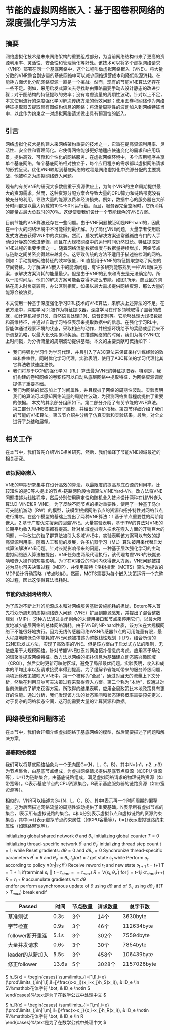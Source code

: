 # 节能的虚拟网络嵌入：基于图卷积网络的深度强化学习方法
## 摘要
网络虚拟化技术是未来网络架构的重要组成部分，为当前网络结构带来了更高的资源利用率、灵活性、安全性和管理简化等好处。该技术可以将多个虚拟网络请求（VNR）部署在同一个基底网络中，这个过程叫做虚拟网络嵌入（VNE）。将大量分散的VNR整合到少量的基底网络中可以减少网络运营成本和降低能源消耗。在能耗方面优化分配网络资源一直是一个挑战。然而，现有的节能VNE算法还存在一些不足。例如，采用启发式算法去寻找路由策略需要手动去设计静态的改进步骤；对于图结构的特征提取的效率；没有考虑流量的周期性波动。针对以上不足，本文使用流行的深度强化学习解决传统方法的低效问题；使用图卷积网络作为网络特征提取器去提取具有图结构信息的网络；将流量周期性的波动加入到网络特征当中，以此作为约束之一对虚拟网络请求做出具有预测性的嵌入。
## 引言
网络虚拟化技术是构建未来网络架构重要的技术之一，它旨在提高资源利用率、灵活性、安全性和管理简化。它使得网络能够更好地适应快速变化的需求和应用场景，提供高效、可靠和个性化的网络服务。在虚拟网络环境中，多个应用程序共享单个基底网络，每个基底网络相对独立于，每个应用程序的需求都以虚拟网络请求的形式呈现。优化VNR映射到基底网络的过程是网络虚拟化中资源分配的主要挑战，他被称之为虚拟网络嵌入问题。

现有的有关VNE的研究大多数侧重于资源供应上，为每个VNR的生命周期提供最大的资源需求。然而，这种资源分配方案会导致大量的CPU算力和链路带宽没有被充分的利用，导致大量的能源浪费和经济损失。例如，数据中心的服务器在大部分时间都是以最大负载的10%-50%运行着。而且，服务器完全空闲时，它所消耗的能量占最大负载时的70%。这促使着我们设计一个节能绿色的VNE方案。

目前节能的VNE算法还存在一些问题。由于VNE问题被证明是NP-hard的，因此在一个大的网络环境中不可能得到最优解。为了简化VNE问题，大量学者使用启发式方法去获得VNE中的次优解。然而，启发式解决方案通常遵循由专门的人手动设计静态的改进步骤，而且在大规模网络中的运行时间仍然过长。特征提取是VNE过程的重要步骤之一。随着网络流量数据维度与数据量持续增加，网络节点与链路之间关系变得越来越复杂。这导致传统的方法不适用于描述被检测的网络。例如：手动提取网络特征的效率很低，RL直接用于VNE的特征提取忽略了网络的空间特征。为了解决VN嵌入中的能源问题，有许多研究能够找到一种VNE解决方案，该解决方案消耗的能量最少。但是由于VNR的到来和离去是无法确定的。所以一段时间后，他们的解决方案可能会变得不那么节能。如图1所示，商业区的网络在周末时负载较高，办公区则相反。如果以最大需求提供网络资源，那么大量的能源会被浪费。


本文使用一种基于深度强化学习DRL技术的VNE算法，来解决上述算法的不足。在该方法中，深度学习DL被作为特征提取器。深度学习在许多领域取得了显著的成就，如计算机视觉[15]、自然语言处理[19]、语音识别等。它能够处理大规模数据和高维特征，并通过自动学习特征表示来提取数据中的信息。在强化学习RL中，智能体通过观察环境的状态，采取相应的动作，并根据环境给予的奖励或惩罚来不断调整策略，以最大化长期累积奖励。在描述网络的的时候，我们为每个VNR加上时间戳，为分析流量的周期波动提供基础。本文的主要贡献可概括如下：
- 我们将强化学习作为学习代理，并且引入了A3C算法来保证采样训练经验的效率和鲁棒性，同时优化学习代理。实验表明，使用了A3C算法的学习代理比其它算法收敛速度更快。
- 我们将基于GCN的强化学习（RL）算法最为VNE的特征提取器。特别是，我们构建的卷积网络的卷积核可以自动从底层网络中提取特征，为网络资源调度提供了重要基础。
- 我们为网络的状态加上了时间属性，并且模拟了网络的周期性波动。实验表明我们的算法可以感知网络流量的周期性波动，为预测网络负载程度提供了重要的依据。
本文的其余部分组织如下。第二部分介绍了有关节能的VNE算法。第三部分为VNE模型进行了建模，并给出了评价指标。第四节详细介绍了我们的节能的VNE算法。第五节介绍并分析了仿真实验和实验结果。最后，对全文进行了总结和展望。
## 相关工作
在本节中，我们首先介绍VNE相关研究，然后，我们编译了节能VNE领域最近的相关研究。
### 虚拟网络嵌入
VNE的早期研究集中在设计高效的算法，以最限度的提高基底资源的利用率。比较知名的是C等人提出的节点-链路两阶段协调算法ViNEYard-VN。改方法将VNE问题描述为线性程序，然后分别使用确定性和随机舍入技术设计两种在线VN嵌入算法D-ViNE和R-ViNE。
为了反映不同节点的相对重要性，使用了一种基于马尔可夫随机游动（RW）的模型，该模型根据网络节点的资源和拓扑特性对网络节点进行排序。在这个模型的基础上提出了两种VNE算法：1.基于节点重要性的两阶段嵌入。2.基于广度优先搜索的回溯VNE。大量实验表明，基于RW的算法对VNE的长期平均收入和接受率都有提高。针对单域虚拟嵌入技术在嵌入方面的开销巨大的问题，一种改进的粒子群算法被引入多域VNE中，实验表明该方案可以有效的提高资源利用率。随着人工智能的发展，许多机器学习（ML）算法被用来代替启发式算法解决VNE问题。针对长期影响带来的问题，一种基于层次强化学习的主动虚拟网络嵌入算法被提出，VNE任务由两级代理执行，该代理考虑VNR的长期影响和嵌入操作的短期影响。为了在可接受的时间内获得嵌入方案，VNE问题被描述为马尔可夫决策过程（MDP），并使用蒙特卡洛树搜索（MCTS）算法为提议的MDP设计行动策略（节点映射）。然而，MCTS需要为每个嵌入决策运行一个完整的过程，因此这使得算法很耗时。
### 节能的虚拟网络嵌入
为了应对不断上升的能源成本和对网络服务基础设施能耗的担忧，Botero等人首先将众所周知的虚拟网络嵌入问题（VNE）扩展到能源感知，并提出了混合整数规划（MIP）。这种方法通过关闭剩余的未使用接口和节点来停用它们，以最大限度地减少底层网络的总体网络消耗。由于VNE的NP-hard性质，该方法在大规模网络下不能很好地执行。因为无线传感器网络WSN传感器节点的可用能量有限，最大程度地降低总体能耗的VNE问题被描述为整数线性规划（ILP）。结合所谓的E2NE启发式方法，实现了高效率的VNE。但是该方案由于启发式方法的限制，无法应用于大规模网络。针对节能VNE缺乏对网络拓扑信息的考虑，应用基于场论的谱聚类提取网络特征。改方法以网络的拓扑信息为基础建立动态感兴趣区域（CROI），然后实时更新可映射区域，避免了局部最优问题。实验表明，收入和成本的平均比率以及请求接受率得到提高。为了缓解节省能耗带来的服务降级问题，两项迁移政策被映入VNE中。第一个被称为“全局”，通过对当天的流量上下文分析，然后在利用马尔可夫决策过程来获得嵌入方案。第二个称为“本地”，仅通过对当前流量的了解来获得方案。所取得的结果表明，应用全局政策比本地政策具有更好的性能。通过分析，我们发现该方法的状态空间和状态转移概率需要预先定义，对于复杂的网络状态空间，这可能需要大量的计算资源和数据。
## 网络模型和问题陈述
在本节中，我们会详细介绍虚拟网络于基底网络的模型，然后简要描述了问题和解决方案。
### 基底网络模型
我们可以将基底网络抽象为一个无向图G={N，L，C，B}。其中N={n1，n2...n3}为节点集合，由基底节点组成，为虚拟网络请求提供基底节点资源（如CPU 资源等），L={}为链路集合，由基底链路组成，满足虚拟网络请求的物理链路资源（如带宽等）。C表示基底节点的CPU资源集合。B表示基底服务器的链路资源（如带宽资源等）。

相似的，VNR可以描述为G={N，L，C，B}。其中t表示再一个时间周期的偏移量，这为后面描述网络流量的周期性波动提供了重要基础。N表示所有虚拟节点的集合，l表示所有虚拟链路的集合。c和b分别表示虚拟节点和虚拟链路的资源约束集合，其中c={}表示虚拟节点约束属性（如CPU容量等），b={}表示虚拟链路约束属性（如链路带宽等）。


initializing global shared network $\theta$ and $\theta_v$
initializing global  counter $T = 0$
initializing thread-specific network $\theta^\prime$ and $\theta^\prime_v$
initializing thread step count t = 1;
while
    Reset gradients: $d\theta = 0$ and $d\theta_v = 0$
    Synchronize thread-specific parameters $\theta^\prime = \theta$ and $\theta^\prime_v = \theta_v$
    $t_start = t$
    get state $s_t$
    while
        Perform $a_t$ according to policy $\pi(a_t|s_t;\theta^\prime)$
        Receive reword $r_t$ and new state $s_{t+1}$
        t = t+1
        T = T + 1;
        if(terminal $s_t$ || $t-t_{start} == t_{max}$)
        $R = V(s_t,\theta_v^\prime)$
        for(i = t-1;i<$t_{start}$;i++)
            $R = r_i + R$
            accumulate gradients wrt $d\theta$  
        endfor
        perform asynchronous update of $\theta$ using $d\theta$ and of $\theta_v$ using $d\theta_v$
if($T > T_{max}$)
break
endif


|Passed|时间|节点数量|请求数量|总字节数|
|-|-|-|-|-|
|基准测试|0.3s|3个|14个|3630byte|
|字节检查|0.9s|3个|46个|112634byte|
|follower断开重连|5.1s|3个|302个|75594byte|
|大量并发请求|0.6s|3个|30个|7854byte|
|leader的从新加入|5.5s|3个|458个|106439byte|
|修正follower|13.6s|5个|3028个|2157026byte|
$
	h_S(x) = \begin{cases}
	\sum\limits_{i=[1,l],i=e}(\prod\limits_{j\in[1,l],i!=j}\frac{x-x_j}{x_i-x_j}h_S(x_i)), & ID_e \in S\\%mathbb花体字符
	\bot, & ID_e \notin S	
		   \end{cases}%\text是为了在数学公式中处理中文
$

$
	h_R(x) = \begin{cases}
	\sum\limits_{i=[1,m],i=e}(\prod\limits_{j\in[1,m],i!=j}\frac{x-x_j}{x_i-x_j}h_R(x_i)), & ID_e \notin R\\%mathbb花体字符
	\bot, & ID_e \in R	
		   \end{cases}%\text是为了在数学公式中处理中文
$